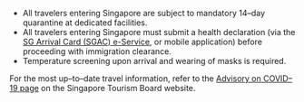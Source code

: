 - All travelers entering Singapore are subject to mandatory 14–day quarantine at dedicated facilities.
- All travelers entering Singapore must submit a health declaration (via the [SG Arrival Card (SGAC) e-Service](https://eservices.ica.gov.sg/sgarrivalcard), or mobile application) before proceeding with immigration clearance.
- Temperature screening upon arrival and wearing of masks is required.

For the most up–to–date travel information, refer to the [Advisory on COVID–19 page](https://www.stb.gov.sg/content/stb/en/home-pages/advisory-on-covid-19.html) on the Singapore Tourism Board website.
